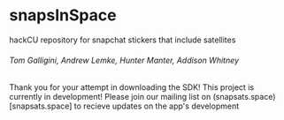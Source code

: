 # snapsInSpace
hackCU repository for snapchat stickers that include satellites 
###### Tom Galligini, Andrew Lemke, Hunter Manter, Addison Whitney
Thank you for your attempt in downloading the SDK!
This project is currently in development!
Please join our mailing list on (snapsats.space)[snapsats.space] to recieve updates on the app's development
